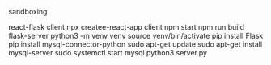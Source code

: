 sandboxing


react-flask
    client
        npx createe-react-app client
        npm start
        npm run build
    flask-server
        python3 -m venv venv
        source venv/bin/activate
        pip install Flask
        pip install mysql-connector-python
        sudo apt-get update
        sudo apt-get install mysql-server
        sudo systemctl start mysql
        python3 server.py
